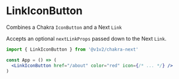# LinkIconButton

Combines a Chakra `IconButton` and a Next `Link`

Accepts an optional `nextLinkProps` passed down to the Next `Link`.

```jsx
import { LinkIconButton } from '@v1v2/chakra-next'

const App = () => (
  <LinkIconButton href="/about" color="red" icon={/* ... */} />
)
```
